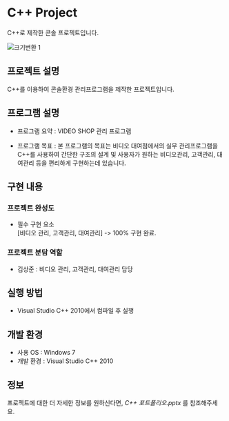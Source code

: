 # C++ Project
C++로 제작한 콘솔 프로젝트입니다.

![크기변환 1](https://github.com/ksj32/Console-Project/assets/77198732/aa8c4ed3-5f84-468c-9d78-1baced6fdfed)

## 프로젝트 설명

C++를 이용하여 콘솔환경 관리프로그램을 제작한 프로젝트입니다.

## 프로그램 설명

- 프로그램 요약 : VIDEO SHOP 관리 프로그램

- 프로그램 목표 : 본 프로그램의 목표는 비디오 대여점에서의 실무 관리프로그램을 C++를 사용하여 간단한 구조의 설계 및 사용자가 원하는 비디오관리, 고객관리, 대여관리 등을 편리하게 구현하는데 있습니다.


## 구현 내용

### 프로젝트 완성도

- 필수 구현 요소  <br>
[비디오 관리, 고객관리, 대여관리] -> 100% 구현 완료.


### 프로젝트 분담 역할

- 김상준 : 비디오 관리, 고객관리, 대여관리 담당

## 실행 방법

- Visual Studio C++ 2010에서 컴파일 후 실행

## 개발 환경

- 사용 OS : Windows 7
- 개발 환경 : Visual Studio C++ 2010

## 정보

프로젝트에 대한 더 자세한 정보를 원하신다면, _C++ 포트폴리오.pptx_ 를 참조해주세요.

